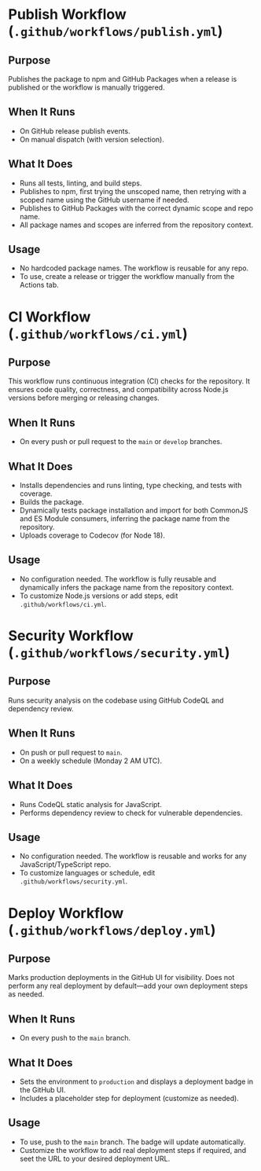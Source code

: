 # Publish Workflow (`.github/workflows/publish.yml`)

## Purpose

Publishes the package to npm and GitHub Packages when a release is published or the workflow is manually triggered.

## When It Runs

- On GitHub release publish events.
- On manual dispatch (with version selection).

## What It Does

- Runs all tests, linting, and build steps.
- Publishes to npm, first trying the unscoped name, then retrying with a scoped name using the GitHub username if
  needed.
- Publishes to GitHub Packages with the correct dynamic scope and repo name.
- All package names and scopes are inferred from the repository context.

## Usage

- No hardcoded package names. The workflow is reusable for any repo.
- To use, create a release or trigger the workflow manually from the Actions tab.

# CI Workflow (`.github/workflows/ci.yml`)

## Purpose

This workflow runs continuous integration (CI) checks for the repository. It ensures code quality, correctness, and
compatibility across Node.js versions before merging or releasing changes.

## When It Runs

- On every push or pull request to the `main` or `develop` branches.

## What It Does

- Installs dependencies and runs linting, type checking, and tests with coverage.
- Builds the package.
- Dynamically tests package installation and import for both CommonJS and ES Module consumers, inferring the package
  name from the repository.
- Uploads coverage to Codecov (for Node 18).

## Usage

- No configuration needed. The workflow is fully reusable and dynamically infers the package name from the repository
  context.
- To customize Node.js versions or add steps, edit `.github/workflows/ci.yml`.

# Security Workflow (`.github/workflows/security.yml`)

## Purpose

Runs security analysis on the codebase using GitHub CodeQL and dependency review.

## When It Runs

- On push or pull request to `main`.
- On a weekly schedule (Monday 2 AM UTC).

## What It Does

- Runs CodeQL static analysis for JavaScript.
- Performs dependency review to check for vulnerable dependencies.

## Usage

- No configuration needed. The workflow is reusable and works for any JavaScript/TypeScript repo.
- To customize languages or schedule, edit `.github/workflows/security.yml`.

# Deploy Workflow (`.github/workflows/deploy.yml`)

## Purpose

Marks production deployments in the GitHub UI for visibility. Does not perform any real deployment by default—add your own deployment steps as needed.

## When It Runs

- On every push to the `main` branch.

## What It Does

- Sets the environment to `production` and displays a deployment badge in the GitHub UI.
- Includes a placeholder step for deployment (customize as needed).

## Usage

- To use, push to the `main` branch. The badge will update automatically.
- Customize the workflow to add real deployment steps if required, and seet the URL to your desired deployment URL.
